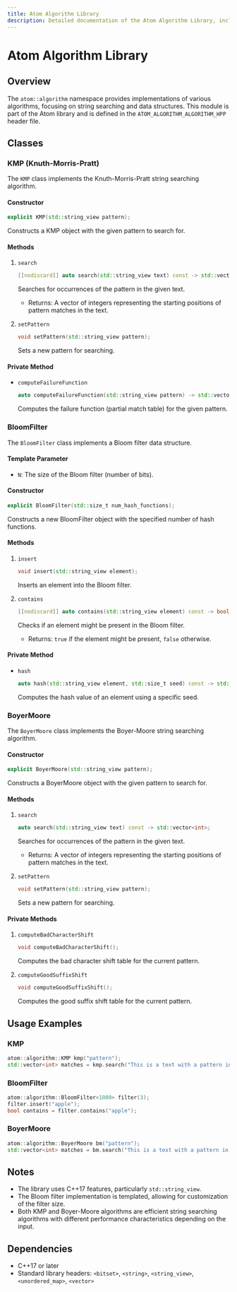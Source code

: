 ```yaml
---
title: Atom Algorithm Library
description: Detailed documentation of the Atom Algorithm Library, including implementations of various algorithms such as KMP, BloomFilter, and BoyerMoore.
---
```


# Atom Algorithm Library

## Overview

The `atom::algorithm` namespace provides implementations of various algorithms, focusing on string searching and data structures. This module is part of the Atom library and is defined in the `ATOM_ALGORITHM_ALGORITHM_HPP` header file.

## Classes

### KMP (Knuth-Morris-Pratt)

The `KMP` class implements the Knuth-Morris-Pratt string searching algorithm.

#### Constructor

```cpp
explicit KMP(std::string_view pattern);
```

Constructs a KMP object with the given pattern to search for.

#### Methods

1. `search`

   ```cpp
   [[nodiscard]] auto search(std::string_view text) const -> std::vector<int>;
   ```

   Searches for occurrences of the pattern in the given text.

   - Returns: A vector of integers representing the starting positions of pattern matches in the text.

2. `setPattern`
   ```cpp
   void setPattern(std::string_view pattern);
   ```
   Sets a new pattern for searching.

#### Private Method

- `computeFailureFunction`
  ```cpp
  auto computeFailureFunction(std::string_view pattern) -> std::vector<int>;
  ```
  Computes the failure function (partial match table) for the given pattern.

### BloomFilter

The `BloomFilter` class implements a Bloom filter data structure.

#### Template Parameter

- `N`: The size of the Bloom filter (number of bits).

#### Constructor

```cpp
explicit BloomFilter(std::size_t num_hash_functions);
```

Constructs a new BloomFilter object with the specified number of hash functions.

#### Methods

1. `insert`

   ```cpp
   void insert(std::string_view element);
   ```

   Inserts an element into the Bloom filter.

2. `contains`

   ```cpp
   [[nodiscard]] auto contains(std::string_view element) const -> bool;
   ```

   Checks if an element might be present in the Bloom filter.

   - Returns: `true` if the element might be present, `false` otherwise.

#### Private Method

- `hash`
  ```cpp
  auto hash(std::string_view element, std::size_t seed) const -> std::size_t;
  ```
  Computes the hash value of an element using a specific seed.

### BoyerMoore

The `BoyerMoore` class implements the Boyer-Moore string searching algorithm.

#### Constructor

```cpp
explicit BoyerMoore(std::string_view pattern);
```

Constructs a BoyerMoore object with the given pattern to search for.

#### Methods

1. `search`

   ```cpp
   auto search(std::string_view text) const -> std::vector<int>;
   ```

   Searches for occurrences of the pattern in the given text.

   - Returns: A vector of integers representing the starting positions of pattern matches in the text.

2. `setPattern`
   ```cpp
   void setPattern(std::string_view pattern);
   ```
   Sets a new pattern for searching.

#### Private Methods

1. `computeBadCharacterShift`

   ```cpp
   void computeBadCharacterShift();
   ```

   Computes the bad character shift table for the current pattern.

2. `computeGoodSuffixShift`
   ```cpp
   void computeGoodSuffixShift();
   ```
   Computes the good suffix shift table for the current pattern.

## Usage Examples

### KMP

```cpp
atom::algorithm::KMP kmp("pattern");
std::vector<int> matches = kmp.search("This is a text with a pattern in it.");
```

### BloomFilter

```cpp
atom::algorithm::BloomFilter<1000> filter(3);
filter.insert("apple");
bool contains = filter.contains("apple");
```

### BoyerMoore

```cpp
atom::algorithm::BoyerMoore bm("pattern");
std::vector<int> matches = bm.search("This is a text with a pattern in it.");
```

## Notes

- The library uses C++17 features, particularly `std::string_view`.
- The Bloom filter implementation is templated, allowing for customization of the filter size.
- Both KMP and Boyer-Moore algorithms are efficient string searching algorithms with different performance characteristics depending on the input.

## Dependencies

- C++17 or later
- Standard library headers: `<bitset>`, `<string>`, `<string_view>`, `<unordered_map>`, `<vector>`
